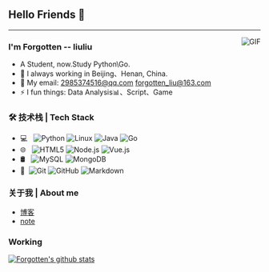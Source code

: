 ## Hello Friends 👋
---
<img align="right" alt="GIF" src="https://raw.githubusercontent.com/JoeyBling/JoeyBling/master/pic/pusheencode.gif" />

### I'm Forgotten -- liuliu
- A Student, now.Study Python\Go.
- 🌱 I always working in Beijing、Henan, China.
- 💬 My email: [2985374516@qq.com](mailto:2985374516@qq.com) [forgotten_liu@163.com](mailto:forgotten_liu@163.com)
- ⚡ I fun things: Data Analysis📊、Script、Game

### 🛠 技术栈 | Tech Stack

- 💻 &#160; ![Python](https://img.shields.io/badge/-Python-333333?style=flat&logo=Python&logoColor=007396)
![Linux](https://img.shields.io/badge/-Linux-333333?style=flat&logo=Linux&logoColor=FCC624)
![Java](https://img.shields.io/badge/-Java-333333?style=flat&logo=Java&logoColor=FF4800)
![Go](https://img.shields.io/badge/-Go-333333?style=flat&logo=Go&logoColor=FF4800)
- 🌐 &#160; ![HTML5](https://img.shields.io/badge/-HTML5-333333?style=flat&logo=HTML5)
![Node.js](https://img.shields.io/badge/-Node.js-333333?style=flat&logo=node.js)
![Vue.js](https://img.shields.io/badge/-VueJS-333333?style=flat&logo=Vue.js)
- 🛢 &#160; ![MySQL](https://img.shields.io/badge/-MySQL-333333?style=flat&logo=mysql)
![MongoDB](https://img.shields.io/badge/-MongoDB-333333?style=flat&logo=mongodb)
- 🔧 &#160;![Git](https://img.shields.io/badge/-Git-333333?style=flat&logo=git)
![GitHub](https://img.shields.io/badge/-GitHub-333333?style=flat&logo=github)
![Markdown](https://img.shields.io/badge/-Markdown-333333?style=flat&logo=markdown)

### 关于我 | About me
- [博客](https://forgotten-forever.github.io/)
- [note](https://docs.justfeeling.me/)

### Working

[![Forgotten's github stats](https://github-readme-stats.vercel.app/api?username=Forgotten-Forever&hide=contribs,prs,issues&show_icons=true&theme=tokyonight)](https://github.com/Forgotten-Forever/github-readme-stats)
